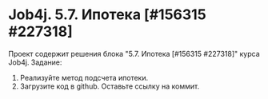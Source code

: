 # Job4j. 5.7. Ипотека [#156315 #227318]
Проект содержит решения блока "5.7. Ипотека [#156315 #227318]" курса Job4j.
Задание:
1. Реализуйте метод подсчета ипотеки.
2. Загрузите код в github. Оставьте ссылку на коммит.